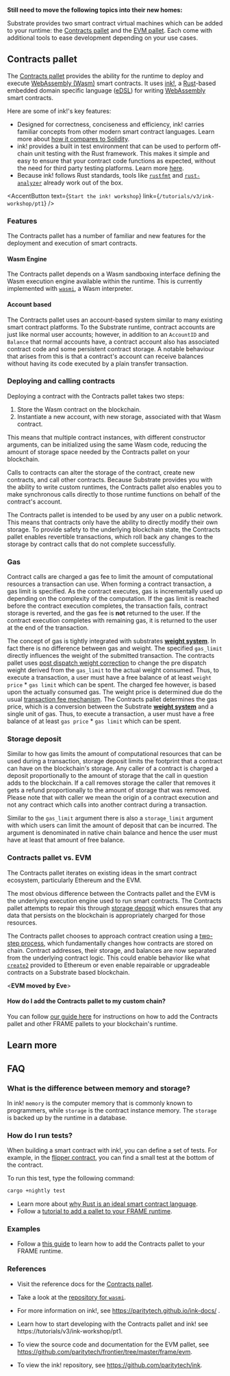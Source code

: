 
**Still need to move the following topics into their new homes:**


Substrate provides two smart contract virtual machines which can be added to your runtime: the [Contracts pallet](#contracts-pallet) and
the [EVM pallet](#evm-pallet). Each come with additional tools to ease development depending on your use cases.

## Contracts pallet

The [Contracts pallet](/rustdocs/latest/pallet_contracts/index.html) provides
the ability for the runtime to deploy and execute [WebAssembly (Wasm)](https://webassembly.org/)
smart contracts. It uses [ink!](https://paritytech.github.io/ink-docs/), a [Rust](https://www.rust-lang.org/)-based embedded domain specific language
([eDSL](https://wiki.haskell.org/Embedded_domain_specific_language)) for writing
[WebAssembly](https://webassembly.org/) smart contracts.

Here are some of ink!'s key features:

- Designed for correctness, conciseness and efficiency, ink! carries familiar concepts from other modern smart contract
  languages. Learn more about [how it compares to Solidity](https://paritytech.github.io/ink-docs/ink-vs-solidity).
- ink! provides a built in test environment that can be used to perform off-chain unit testing with
  the Rust framework. This makes it simple and easy to ensure that your contract code functions as
  expected, without the need for third party testing platforms. Learn more [here](https://paritytech.github.io/ink-docs/basics/contract-testing/).
- Because ink! follows Rust standards, tools like [`rustfmt`](https://github.com/rust-lang/rustfmt)
  and [`rust-analyzer`](https://github.com/rust-analyzer/rust-analyzer) already work out of the box.

<AccentButton
  text={`Start the ink! workshop`}
  link={`/tutorials/v3/ink-workshop/pt1`}
/>

### Features

The Contracts pallet has a number of familiar and new features for the deployment and execution of
smart contracts.

#### Wasm Engine

The Contracts pallet depends on a Wasm sandboxing interface defining the Wasm execution engine
available within the runtime. This is currently implemented with
[`wasmi`](https://github.com/paritytech/wasmi), a Wasm interpreter.

#### Account based

The Contracts pallet uses an account-based system similar to many existing smart contract platforms.
To the Substrate runtime, contract accounts are just like normal user accounts; however, in addition
to an `AccountID` and `Balance` that normal accounts have, a contract account also has associated
contract code and some persistent contract storage. A notable behaviour that arises from this
is that a contract's account can receive balances without having its code executed by a plain transfer transaction.

### Deploying and calling contracts

Deploying a contract with the Contracts pallet takes two steps:

1. Store the Wasm contract on the blockchain.
2. Instantiate a new account, with new storage, associated with that Wasm contract.

This means that multiple contract instances, with different constructor arguments, can be
initialized using the same Wasm code, reducing the amount of storage space needed by the Contracts
pallet on your blockchain.

Calls to contracts can alter the storage of the contract, create new contracts, and call other
contracts. Because Substrate provides you with the ability to write custom runtimes, the
Contracts pallet also enables you to make synchronous calls directly to those runtime functions on
behalf of the contract's account.

The Contracts pallet is intended to be used by any user on a public network. This means that
contracts only have the ability to directly modify their own storage. To provide safety to the
underlying blockchain state, the Contracts pallet enables revertible transactions, which roll back
any changes to the storage by contract calls that do not complete successfully.

### Gas

Contract calls are charged a gas fee to limit the amount of computational resources a transaction
can use. When forming a contract transaction, a gas limit is specified. As the contract executes,
gas is incrementally used up depending on the complexity of the computation. If the gas limit is
reached before the contract execution completes, the transaction fails, contract storage is
reverted, and the gas fee is **not** returned to the user. If the contract execution completes with
remaining gas, it is returned to the user at the end of the transaction.

The concept of gas is tightly integrated with substrates [**weight system**](/v3/concepts/weight).
In fact there is no difference between gas and weight. The specified `gas_limit` directly influences
the weight of the submitted transaction. The contracts pallet uses
[post dispatch weight correction](/v3/concepts/weight#post-dispatch-weight-correction) to change
the pre dispatch weight derived from the `gas_limit` to the actual weight consumed.
Thus, to execute a transaction, a user must have a free balance of at least `weight price` \* `gas limit`
which can be spent. The charged fee however, is based upon the actually consumed gas. The weight price
is determined due do the usual [transaction fee mechanism](/v3/runtime/weights-and-fees).
The Contracts pallet determines the gas price, which is a conversion between the Substrate
[**weight system**](/v3/concepts/weight) and a single unit of gas. Thus, to execute a transaction, a user
must have a free balance of at least `gas price` \* `gas limit` which can be spent.

### Storage deposit

Similar to how gas limits the amount of computational resources that can be used during a
transaction, storage deposit limits the footprint that a contract can have on the blockchain's storage.
Any caller of a contract is charged a deposit proportionally to the amount of storage that the
call in question adds to the blockchain. If a call removes storage the caller that removes it
gets a refund proportionally to the amount of storage that was removed. Please note that with
caller we mean the origin of a contract execution and not any contract which calls into another
contract during a transaction.

Similar to the `gas_limit` argument there is also a `storage_limit` argument with which users
can limit the amount of deposit that can be incurred. The argument is denominated in native
chain balance and hence the user must have at least that amount of free balance.

### Contracts pallet vs. EVM

The Contracts pallet iterates on existing ideas in the smart contract ecosystem, particularly
Ethereum and the EVM.

The most obvious difference between the Contracts pallet and the EVM is the underlying execution
engine used to run smart contracts. 
The Contracts pallet attempts to repair this through [storage deposit](#storage-deposit) which ensures
that any data that persists on the blockchain is appropriately charged for those resources.

The Contracts pallet chooses to approach contract creation using a
[two-step process](#deploying-and-calling-contracts), which fundamentally changes how contracts are stored on
chain. Contract addresses, their storage, and balances are now separated from the underlying
contract logic. This could enable behavior like what
[`create2`](https://eips.ethereum.org/EIPS/eip-1014) provided to Ethereum or even enable repairable
or upgradeable contracts on a Substrate based blockchain.

<**EVM moved by Eve**>

#### How do I add the Contracts pallet to my custom chain?

You can follow
[our guide here](/how-to-guides/v3/pallet-design/contracts-pallet) for instructions on how to add the Contracts pallet
and other FRAME pallets to your blockchain's runtime.

## Learn more

## FAQ

### What is the difference between memory and storage?

In ink! `memory` is the computer memory that is commonly known to programmers, while `storage` is the contract instance memory. The `storage` is backed up by the runtime in a database. <!--Accesses to it are considered to be slow.-->

### How do I run tests?

When building a smart contract with ink!, you can define a set of tests. For example, in the [flipper contract](https://github.com/paritytech/ink/blob/master/examples/flipper/lib.rs), you can find a small test at the bottom of the contract.

To run this test, type the following command:

```bash
cargo +nightly test
```

- Learn more about [why Rust is an ideal smart contract language](https://paritytech.github.io/ink-docs/why-rust-for-smart-contracts).
- Follow a [tutorial to add a pallet to your FRAME runtime](/tutorials/v3/add-a-pallet/).


### Examples

- Follow a
  [this guide](/how-to-guides/v3/pallet-design/contracts-pallet) to learn how to add the Contracts pallet to your FRAME runtime.

### References

- Visit the reference docs for the
  [Contracts pallet](/rustdocs/latest/pallet_contracts/index.html).

- Take a look at the [repository for `wasmi`](https://github.com/paritytech/wasmi).

- For more information on ink!, see https://paritytech.github.io/ink-docs/ .

- Learn how to start developing with the Contracts pallet and ink! see https://tutorials/v3/ink-workshop/pt1.

- To view the source code and documentation for the EVM pallet, see https://github.com/paritytech/frontier/tree/master/frame/evm.
  
- To view the ink! repository, see https://github.com/paritytech/ink.